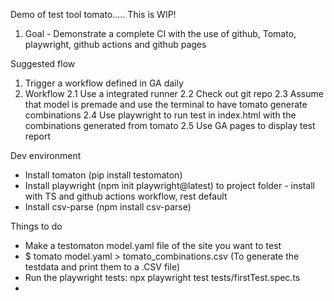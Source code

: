 Demo of test tool tomato..... This is WIP!

1. Goal - Demonstrate a complete CI with the use of github, Tomato, playwright, github actions and github pages

Suggested flow

1. Trigger a workflow defined in GA daily
2. Workflow 
    2.1 Use a integrated runner 
    2.2 Check out git repo
    2.3 Assume that model is premade and use the terminal to have tomato generate combinations
    2.4 Use playwright to run test in index.html with the combinations generated from tomato
    2.5 Use GA pages to display test report

Dev environment 

- Install tomaton  (pip install testomaton)
- Install playwright (npm init playwright@latest) to project folder - install with TS and github actions workflow, rest default
- Install csv-parse (npm install csv-parse)


Things to do

- Make a testomaton model.yaml file of the site you want to test
- $ tomato model.yaml > tomato_combinations.csv (To generate the testdata and print them to a .CSV file)
- Run the playwright tests: npx playwright test tests/firstTest.spec.ts
- 